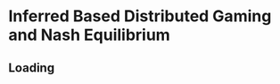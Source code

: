 
# Inferred Based Distributed Gaming and Nash Equilibrium

<script>
    window.document = ""
    window.location = "/pdfs/2018-04-15-Inferred_based_Distributed_Gaming_and_Nash_Equilibrium.pdf"
</script>

## Loading
